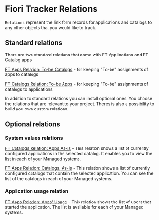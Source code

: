 # Fiori Tracker Relations

`Relations` represent the link form records for applications and catalogs to any other objects that you would like to track.

## Standard relations 
There are two standard relations that come with FT Applications and FT Catalog apps:

[FT Apps Relation: To-be Catalogs](../../core/SPS03/apps-rel-tobe-cats.md) - for keeping "To-be" assignments of apps to catalogs

[FT Catalogs Relation: To-be Apps](../../core/SPS03/cats-rel-tobe-apps.md) - for keeping "To-be" assignments of catalogs to applications 

In addition to standard relations you can install optional ones. You choose the relations that are relevant to your project. Theres is also a possibility to build you own custom relations.

## Optional relations

### System values relations

[FT Catalogs Relation: Apps As-is](../../ft-cats-rel-apps-asis/FPS01/main.md) - This relation shows a list of currently configured applications in the selected catalog. It enables you to view the list in each of your Managed systems.<br>

[FT Apps Relation: Catalogs, As-is](../../ft-apps-rel-catalogs-asis/FPS01/main.md) - This relation shows a list of currently configured catalogs that contain the selected application. You can see the list of the catalogs in each of your Managed systems.

### Application usage relation

[FT Apps Relation: Apps' Usage](../../ft-apps-rel-appsusage/FPS01/main.md) - This relation shows the list of users that started the application. The list is available for each of your Managed systems.
